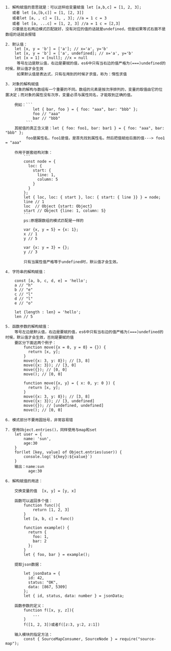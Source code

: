 ```
1. 解构赋值的意思就是：可以这样给变量赋值 let [a,b,c] = [1, 2, 3]; 
   或者 let [a,[b,c]] = [1, [2, 3]]
   或者let [a, , c] = [1, , 3]; //a = 1 c = 3
   或者 let [a, ...c] = [1, 2, 3] //a = 1 c = [2,3]
   只要是左右两边模式匹配就好，没有对应的值的话就是undefined，但是如果等式右面不是数组的话就会报错

2. 默认值：
	let [x, y = 'b'] = ['a']; // x='a', y='b'   
	let [x, y = 'b'] = ['a', undefined]; // x='a', y='b'
	let [x = 1] = [null]; //x = null
	 等号左边是默认值，右边是要赋的值，es6中只有当右边的值严格为(===)undefined的时候，默认值才会生效
	 如果默认值是表达式，只有在用到的时候才求值，称为：惰性求值

3. 对象的解构赋值
	对象的解构与数组有一个重要的不同。数组的元素是按次序排列的，变量的取值由它的位置决定；而对象的属性没有次序，变量必须与属性同名，才能取到正确的值。

	例如：```
			let { bar, foo } = { foo: "aaa", bar: "bbb" };
		 	foo // "aaa"
		 	bar // "bbb"
		 ```
	其赋值的真正含义是：let { foo: foo1, bar: bar1 } = { foo: "aaa", bar: "bbb" };
	     foo是属性名，foo1是值，是首先找到属性名，然后把值赋给后面的值---> foo1 = "aaa"

	作用于嵌套结构对象：
		```
		const node = {  
		  loc: {  
		    start: {  
		      line: 1,  
		      column: 5  
		    }  
		  }  
		};  
		let { loc, loc: { start }, loc: { start: { line }} } = node;  
		line // 1  
		loc  // Object {start: Object}  
		start // Object {line: 1, column: 5}  
		```
		ps:原理跟数组的模式匹配是一样的

		var {x, y = 5} = {x: 1};
		x // 1
		y // 5

		var {x: y = 3} = {};
		y // 3

		只有当属性值严格等于undefined时，默认值才会生效。

4. 字符串的解构赋值：
   
    const [a, b, c, d, e] = 'hello';
	a // "h"
	b // "e"
	c // "l"
	d // "l"
	e // "o"

	let {length : len} = 'hello';
	len // 5

5. 函数参数的解构赋值：
	等号左边是默认值，右边是要赋的值，es6中只有当右边的值严格为(===)undefined的时候，默认值才会生效，否则是要赋的值
	要区分下面这两个例子：
		function move({x = 0, y = 0} = {}) {
		  return [x, y];
		}
		move({x: 3, y: 8}); // [3, 8]
		move({x: 3}); // [3, 0]
		move({}); // [0, 0]
		move(); // [0, 0]

		function move({x, y} = { x: 0, y: 0 }) {
		  return [x, y];
		}
		move({x: 3, y: 8}); // [3, 8]
		move({x: 3}); // [3, undefined]
		move({}); // [undefined, undefined]
		move(); // [0, 0]

6. 模式部分不要用圆括号，非常容易错

7. 使用Object.entries()，同样使用与map和set
	let user = {
		name: 'sun',
		age:30
	}
	for(let [key, value] of Object.entries(user)) {
		console.log(`${key}:${value}`)
	}
	输出：name:sun
		  age:30

6. 解构赋值的用途：

	交换变量的值  [x, y] = [y, x]

	函数可以返回多个值： 
		function func(){
			return [1, 2, 3]
		}
		let [a, b, c] = func()

		function example() {
		  return {
		    foo: 1,
		    bar: 2
		  };
		}
		let { foo, bar } = example();

	提取json数据：

		let jsonData = {
		  id: 42,
		  status: "OK",
		  data: [867, 5309]
		};
		let { id, status, data: number } = jsonData;

	函数参数的定义：
		function f([x, y, z]){
			...
		}
		f([1, 2, 3])或者f([z:3, y:2, z:1])

	输入模块的指定方法：
		const { SourceMapConsumer, SourceNode } = require("source-map");

	